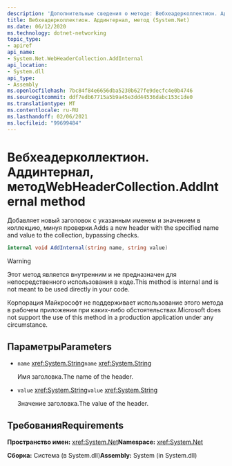 ```yaml
---
description: 'Дополнительные сведения о методе: Вебхеадерколлектион. Аддинтернал'
title: Вебхеадерколлектион. Аддинтернал, метод (System.Net)
ms.date: 06/12/2020
ms.technology: dotnet-networking
topic_type:
- apiref
api_name:
- System.Net.WebHeaderCollection.AddInternal
api_location:
- System.dll
api_type:
- Assembly
ms.openlocfilehash: 7bc84f84e6656dba5230b627fe9decfc4e0b4746
ms.sourcegitcommit: ddf7edb67715a5b9a45e3dd44536dabc153c1de0
ms.translationtype: MT
ms.contentlocale: ru-RU
ms.lasthandoff: 02/06/2021
ms.locfileid: "99699484"
---
```

# <a name="webheadercollectionaddinternal-method"></a><span data-ttu-id="d8304-103">Вебхеадерколлектион. Аддинтернал, метод</span><span class="sxs-lookup"><span data-stu-id="d8304-103">WebHeaderCollection.AddInternal method</span></span>

<span data-ttu-id="d8304-104">Добавляет новый заголовок с указанным именем и значением в коллекцию, минуя проверки.</span><span class="sxs-lookup"><span data-stu-id="d8304-104">Adds a new header with the specified name and value to the collection, bypassing checks.</span></span>

```csharp
internal void AddInternal(string name, string value)
```

> [!WARNING]
> <span data-ttu-id="d8304-105">Этот метод является внутренним и не предназначен для непосредственного использования в коде.</span><span class="sxs-lookup"><span data-stu-id="d8304-105">This method is internal and is not meant to be used directly in your code.</span></span>
>
> <span data-ttu-id="d8304-106">Корпорация Майкрософт не поддерживает использование этого метода в рабочем приложении при каких-либо обстоятельствах.</span><span class="sxs-lookup"><span data-stu-id="d8304-106">Microsoft does not support the use of this method in a production application under any circumstance.</span></span>

## <a name="parameters"></a><span data-ttu-id="d8304-107">Параметры</span><span class="sxs-lookup"><span data-stu-id="d8304-107">Parameters</span></span>

- <span data-ttu-id="d8304-108">`name` <xref:System.String></span><span class="sxs-lookup"><span data-stu-id="d8304-108">`name` <xref:System.String></span></span>

  <span data-ttu-id="d8304-109">Имя заголовка.</span><span class="sxs-lookup"><span data-stu-id="d8304-109">The name of the header.</span></span>

- <span data-ttu-id="d8304-110">`value` <xref:System.String></span><span class="sxs-lookup"><span data-stu-id="d8304-110">`value` <xref:System.String></span></span>

  <span data-ttu-id="d8304-111">Значение заголовка.</span><span class="sxs-lookup"><span data-stu-id="d8304-111">The value of the header.</span></span>

## <a name="requirements"></a><span data-ttu-id="d8304-112">Требования</span><span class="sxs-lookup"><span data-stu-id="d8304-112">Requirements</span></span>

<span data-ttu-id="d8304-113">**Пространство имен:** <xref:System.Net></span><span class="sxs-lookup"><span data-stu-id="d8304-113">**Namespace:** <xref:System.Net></span></span>

<span data-ttu-id="d8304-114">**Сборка:** Система (в System.dll)</span><span class="sxs-lookup"><span data-stu-id="d8304-114">**Assembly:** System (in System.dll)</span></span>
